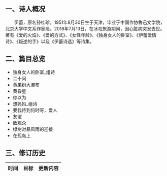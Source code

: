 ## 一、诗人概况

&emsp;&emsp;伊蕾，原名孙桂珍，1951年8月30日生于天津，毕业于中国作协鲁迅文学院，北京大学中文系作家班。2018年7月13日，在冰岛旅游期间，因心脏病突发去世。著有《爱的火焰》、《爱的方式》、《女性年龄》、《独身女人的卧室》、《伊蕾爱情诗》、《叛逆的手》以及《伊蕾诗选》等诗集。

## 二、篇目总览

+ 独身女人的卧室_组诗
+ 二十问
+ 黄果树大瀑布
+ 黄昏星
+ 你以为
+ 想妈妈_组诗
+ 要我待到何时呀，爱人
+ 友谊
+ 致观众
+ 绿树对暴风雨的迎接
+ 在孤岛上

## 三、修订历史


|时间|目标|更新内容
|:-:|:-|:-